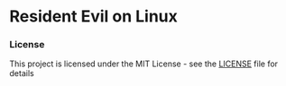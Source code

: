 # Resident Evil on Linux
### License  
This project is licensed under the MIT License - see the [LICENSE](LICENSE) file for details
